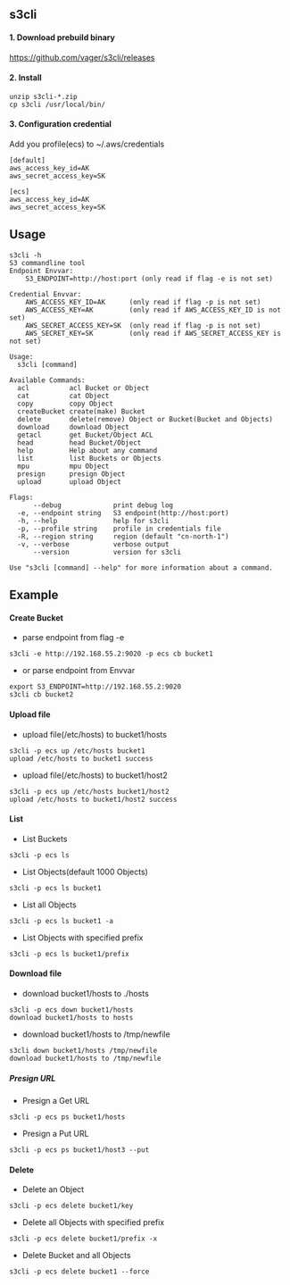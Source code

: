 ## s3cli
#### 1. Download prebuild binary
https://github.com/vager/s3cli/releases

#### 2. Install
```
unzip s3cli-*.zip
cp s3cli /usr/local/bin/
```

#### 3. Configuration credential
Add you profile(ecs) to ~/.aws/credentials
```
[default]
aws_access_key_id=AK
aws_secret_access_key=SK

[ecs]
aws_access_key_id=AK
aws_secret_access_key=SK
```

## Usage
```
s3cli -h
S3 commandline tool
Endpoint Envvar:
	S3_ENDPOINT=http://host:port (only read if flag -e is not set)

Credential Envvar:
	AWS_ACCESS_KEY_ID=AK      (only read if flag -p is not set)
	AWS_ACCESS_KEY=AK         (only read if AWS_ACCESS_KEY_ID is not set)
	AWS_SECRET_ACCESS_KEY=SK  (only read if flag -p is not set)
	AWS_SECRET_KEY=SK         (only read if AWS_SECRET_ACCESS_KEY is not set)

Usage:
  s3cli [command]

Available Commands:
  acl          acl Bucket or Object
  cat          cat Object
  copy         copy Object
  createBucket create(make) Bucket
  delete       delete(remove) Object or Bucket(Bucket and Objects)
  download     download Object
  getacl       get Bucket/Object ACL
  head         head Bucket/Object
  help         Help about any command
  list         list Buckets or Objects
  mpu          mpu Object
  presign      presign Object
  upload       upload Object

Flags:
      --debug             print debug log
  -e, --endpoint string   S3 endpoint(http://host:port)
  -h, --help              help for s3cli
  -p, --profile string    profile in credentials file
  -R, --region string     region (default "cn-north-1")
  -v, --verbose           verbose output
      --version           version for s3cli

Use "s3cli [command] --help" for more information about a command.
```

## Example
#### Create Bucket
- parse endpoint from flag -e
```
s3cli -e http://192.168.55.2:9020 -p ecs cb bucket1
```
- or parse endpoint from Envvar  
```
export S3_ENDPOINT=http://192.168.55.2:9020
s3cli cb bucket2
```

#### Upload file
- upload file(/etc/hosts) to bucket1/hosts  
```
s3cli -p ecs up /etc/hosts bucket1
upload /etc/hosts to bucket1 success
```
- upload file(/etc/hosts) to bucket1/host2  
```
s3cli -p ecs up /etc/hosts bucket1/host2
upload /etc/hosts to bucket1/host2 success
```

#### List
- List Buckets
```
s3cli -p ecs ls
```
- List Objects(default 1000 Objects)
```
s3cli -p ecs ls bucket1
```
- List all Objects
```
s3cli -p ecs ls bucket1 -a
```
- List Objects with specified prefix
```
s3cli -p ecs ls bucket1/prefix
```

#### Download file
- download bucket1/hosts to ./hosts
```
s3cli -p ecs down bucket1/hosts
download bucket1/hosts to hosts
```
- download bucket1/hosts to /tmp/newfile
```
s3cli down bucket1/hosts /tmp/newfile
download bucket1/hosts to /tmp/newfile
```

##### Presign URL
- Presign a Get URL  
```
s3cli -p ecs ps bucket1/hosts
```
- Presign a Put URL  
```
s3cli -p ecs ps bucket1/host3 --put
```

#### Delete
- Delete an Object
```
s3cli -p ecs delete bucket1/key
```
- Delete all Objects with specified prefix
```
s3cli -p ecs delete bucket1/prefix -x
```
- Delete Bucket and all Objects  
```
s3cli -p ecs delete bucket1 --force
```